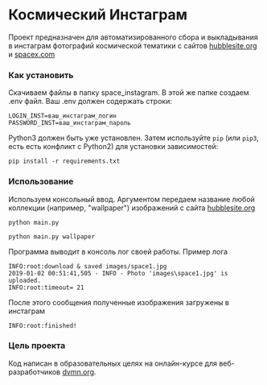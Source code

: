 # Космический Инстаграм

Проект предназначен для автоматизированного сбора и выкладывания в инстаграм фотографий космической тематики с сайтов [hubblesite.org](http://hubblesite.org) и [spacex.com](https://www.spacex.com)

### Как установить

Скачиваем файлы в папку space_instagram. В этой же папке создаем .env файл. Ваш .env должен содержать строки:

```
LOGIN_INST=ваш_инстаграм_логин
PASSWORD_INST=ваш_инстаграм_пароль
```

Python3 должен быть уже установлен. 
Затем используйте `pip` (или `pip3`, есть есть конфликт с Python2) для установки зависимостей:
```
pip install -r requirements.txt
```
### Использование

Используем консольный ввод. Аргументом передаем название любой коллекции (например, "wallpaper") изображений с сайта [hubblesite.org](http://hubblesite.org) 

```
python main.py

python main.py wallpaper

```

Программа выводит в консоль лог своей работы. Пример лога

```
INFO:root:download & saved images/space1.jpg
2019-01-02 00:51:41,505 - INFO - Photo 'images\space1.jpg' is uploaded.
INFO:root:timeout= 21
```

После этого сообщения полученные изображения загружены в инстаграм

```
INFO:root:finished!
```

### Цель проекта

Код написан в образовательных целях на онлайн-курсе для веб-разработчиков [dvmn.org](https://dvmn.org/).
